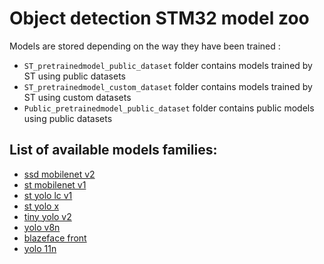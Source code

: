 # Object detection STM32 model zoo

Models are stored depending on the way they have been trained :
* `ST_pretrainedmodel_public_dataset` folder contains models trained by ST using public datasets
* `ST_pretrainedmodel_custom_dataset` folder contains models trained by ST using custom datasets
* `Public_pretrainedmodel_public_dataset` folder contains public models using public datasets

## List of available models families:
* [ssd mobilenet v2](./ssd_mobilenet_v2_fpnlite/README.md)
* [st mobilenet v1](./st_ssd_mobilenet_v1/README.md)
* [st yolo lc v1](./st_yolo_lc_v1/README.md)
* [st yolo x](./st_yolo_x/README.md)
* [tiny yolo v2](./tiny_yolo_v2/README.md)
* [yolo v8n](./yolov8n/README.md)
* [blazeface front](./face_detect_front/README.md)
* [yolo 11n](./yolo11n/README.md)

